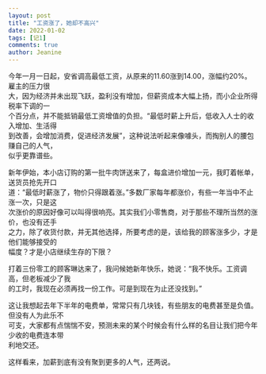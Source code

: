 ```yaml
---
layout: post
title: "工资涨了，她却不高兴"
date: 2022-01-02 
tags: [记1]
comments: true
author: Jeanine 
---
```

今年一月一日起，安省调高最低工资，从原来的11.60涨到14.00，涨幅约20%。雇主的压力很  
大，因为经济并未出现飞跃，盈利没有增加，但薪资成本大幅上扬，而小企业所得税率下调的一  
个百分点，并不能抵销最低工资增值的负担。“最低时薪上升后，低收入人士的收入增加、生活得  
到改善，会增加消费，促进经济发展”，这种说法听起来像噱头，而掏别人的腰包赚自己的人气，  
似乎更靠谱些。  

新年伊始，本小店订购的第一批牛肉饼送来了，每盒进价增加一元，我盯着帐单，送货员抢先开口  
道：“最低时薪涨了，物价只得跟着涨。”多数厂家每年都涨价，有些一年当中不止涨一次，只是这  
次涨价的原因好像可以叫得很响亮。其实我们小零售商，对于那些不理所当然的涨价，也没有还手  
之力，除了收货付款，并无其他选择，所要考虑的是，该给我的顾客涨多少，才是他们能够接受的  
幅度？才是小店继续生存的下限？  

打着三份零工的顾客琳达来了，我问候她新年快乐，她说：“我不快乐。工资调高，但老板减少了我  
的工时，我现在必须再找一份工作。可是到现在为止还没找到。”  

这让我想起去年下半年的电费单，常常只有几块钱，有些朋友的电费甚至是负值。但没有人为此乐不  
可支，大家都有点惴惴不安，预测未来的某个时候会有什么样的名目让我们把今年少收的电费连本带  
利地交还。  

这样看来，加薪到底有没有聚到更多的人气，还两说。

